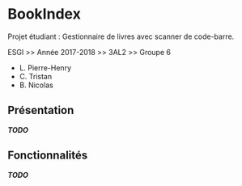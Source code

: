 # BookIndex
Projet étudiant : Gestionnaire de livres avec scanner de code-barre.

ESGI >> Année 2017-2018 >> 3AL2 >> Groupe 6
  * L. Pierre-Henry
  * C. Tristan
  * B. Nicolas

## Présentation
***TODO***

## Fonctionnalités
***TODO***
